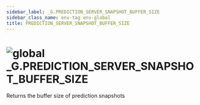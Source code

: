 ```yaml
---
sidebar_label: _G.PREDICTION_SERVER_SNAPSHOT_BUFFER_SIZE
sidebar_class_name: env-tag env-global
title: PREDICTION_SERVER_SNAPSHOT_BUFFER_SIZE
---
```


# <img src='/img/wiki/global.png' alt='global' data-tag='env-tag' /> **_G**.PREDICTION_SERVER_SNAPSHOT_BUFFER_SIZE
Returns the buffer size of prediction snapshots<br/>

